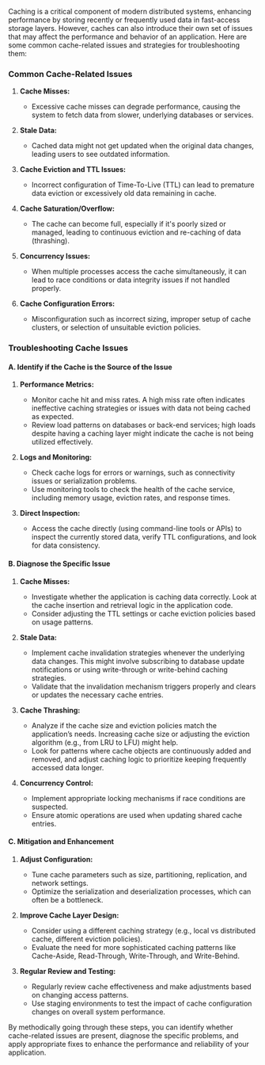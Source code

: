 Caching is a critical component of modern distributed systems, enhancing performance by storing recently or frequently used data in fast-access storage layers. However, caches can also introduce their own set of issues that may affect the performance and behavior of an application. Here are some common cache-related issues and strategies for troubleshooting them:

### Common Cache-Related Issues

1. **Cache Misses:**
   - Excessive cache misses can degrade performance, causing the system to fetch data from slower, underlying databases or services.

2. **Stale Data:**
   - Cached data might not get updated when the original data changes, leading users to see outdated information.

3. **Cache Eviction and TTL Issues:**
   - Incorrect configuration of Time-To-Live (TTL) can lead to premature data eviction or excessively old data remaining in cache.

4. **Cache Saturation/Overflow:**
   - The cache can become full, especially if it's poorly sized or managed, leading to continuous eviction and re-caching of data (thrashing).

5. **Concurrency Issues:**
   - When multiple processes access the cache simultaneously, it can lead to race conditions or data integrity issues if not handled properly.

6. **Cache Configuration Errors:**
   - Misconfiguration such as incorrect sizing, improper setup of cache clusters, or selection of unsuitable eviction policies.

### Troubleshooting Cache Issues

#### A. Identify if the Cache is the Source of the Issue

1. **Performance Metrics:**
   - Monitor cache hit and miss rates. A high miss rate often indicates ineffective caching strategies or issues with data not being cached as expected.
   - Review load patterns on databases or back-end services; high loads despite having a caching layer might indicate the cache is not being utilized effectively.

2. **Logs and Monitoring:**
   - Check cache logs for errors or warnings, such as connectivity issues or serialization problems.
   - Use monitoring tools to check the health of the cache service, including memory usage, eviction rates, and response times.

3. **Direct Inspection:**
   - Access the cache directly (using command-line tools or APIs) to inspect the currently stored data, verify TTL configurations, and look for data consistency.

#### B. Diagnose the Specific Issue

1. **Cache Misses:**
   - Investigate whether the application is caching data correctly. Look at the cache insertion and retrieval logic in the application code.
   - Consider adjusting the TTL settings or cache eviction policies based on usage patterns.

2. **Stale Data:**
   - Implement cache invalidation strategies whenever the underlying data changes. This might involve subscribing to database update notifications or using write-through or write-behind caching strategies.
   - Validate that the invalidation mechanism triggers properly and clears or updates the necessary cache entries.

3. **Cache Thrashing:**
   - Analyze if the cache size and eviction policies match the application’s needs. Increasing cache size or adjusting the eviction algorithm (e.g., from LRU to LFU) might help.
   - Look for patterns where cache objects are continuously added and removed, and adjust caching logic to prioritize keeping frequently accessed data longer.

4. **Concurrency Control:**
   - Implement appropriate locking mechanisms if race conditions are suspected.
   - Ensure atomic operations are used when updating shared cache entries.

#### C. Mitigation and Enhancement

1. **Adjust Configuration:**
   - Tune cache parameters such as size, partitioning, replication, and network settings.
   - Optimize the serialization and deserialization processes, which can often be a bottleneck.

2. **Improve Cache Layer Design:**
   - Consider using a different caching strategy (e.g., local vs distributed cache, different eviction policies).
   - Evaluate the need for more sophisticated caching patterns like Cache-Aside, Read-Through, Write-Through, and Write-Behind.

3. **Regular Review and Testing:**
   - Regularly review cache effectiveness and make adjustments based on changing access patterns.
   - Use staging environments to test the impact of cache configuration changes on overall system performance.

By methodically going through these steps, you can identify whether cache-related issues are present, diagnose the specific problems, and apply appropriate fixes to enhance the performance and reliability of your application.
